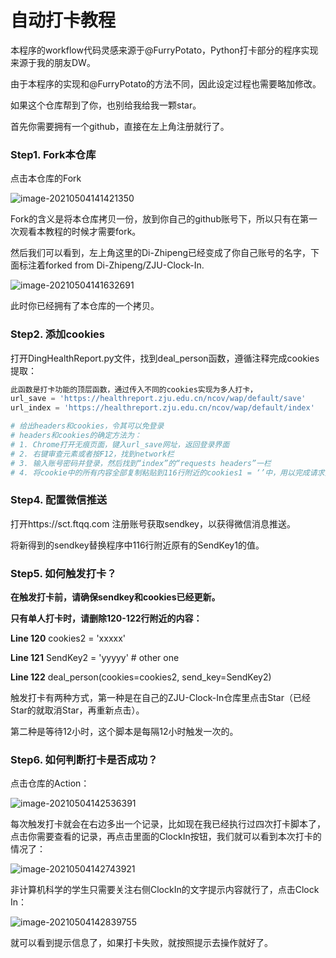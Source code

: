 # 自动打卡教程

本程序的workflow代码灵感来源于@FurryPotato，Python打卡部分的程序实现来源于我的朋友DW。

由于本程序的实现和@FurryPotato的方法不同，因此设定过程也需要略加修改。

如果这个仓库帮到了你，也别给我给我一颗star。

首先你需要拥有一个github，直接在左上角注册就行了。

### Step1. Fork本仓库

点击本仓库的Fork

![image-20210504141421350](https://tva1.sinaimg.cn/large/008i3skNly1gq6dacfvdjj31yy0u07ed.jpg)

Fork的含义是将本仓库拷贝一份，放到你自己的github账号下，所以只有在第一次观看本教程的时候才需要fork。

然后我们可以看到，左上角这里的Di-Zhipeng已经变成了你自己账号的名字，下面标注着forked from Di-Zhipeng/ZJU-Clock-In.

![image-20210504141632691](https://tva1.sinaimg.cn/large/008i3skNly1gq6dcl2073j31h90o8jv2.jpg)

此时你已经拥有了本仓库的一个拷贝。

### Step2. 添加cookies

打开DingHealthReport.py文件，找到deal_person函数，遵循注释完成cookies提取：

```python
此函数是打卡功能的顶层函数，通过传入不同的cookies实现为多人打卡，
url_save = 'https://healthreport.zju.edu.cn/ncov/wap/default/save'
url_index = 'https://healthreport.zju.edu.cn/ncov/wap/default/index'

# 给出headers和cookies，令其可以免登录
# headers和cookies的确定方法为：
# 1. Chrome打开无痕页面，键入url_save网址，返回登录界面
# 2. 右键审查元素或者按F12，找到network栏
# 3. 输入账号密码并登录，然后找到“index”的“requests headers”一栏
# 4. 将cookie中的所有内容全部复制粘贴到116行附近的cookies1 = ‘’中，用以完成请求头。
```

### Step4. 配置微信推送

打开https://sct.ftqq.com 注册账号获取sendkey，以获得微信消息推送。

将新得到的sendkey替换程序中116行附近原有的SendKey1的值。

### Step5. 如何触发打卡？

**在触发打卡前，请确保sendkey和cookies已经更新。**

**只有单人打卡时，请删除120-122行附近的内容：**

**Line 120** cookies2 = 'xxxxx'

**Line 121** SendKey2 = 'yyyyy'  # other one

**Line 122** deal_person(cookies=cookies2, send_key=SendKey2)

触发打卡有两种方式，第一种是在自己的ZJU-Clock-In仓库里点击Star（已经Star的就取消Star，再重新点击）。

第二种是等待12小时，这个脚本是每隔12小时触发一次的。

### Step6. 如何判断打卡是否成功？

点击仓库的Action：

![image-20210504142536391](https://tva1.sinaimg.cn/large/008i3skNly1gq6dm0ix9vj327o0twteb.jpg)

每次触发打卡就会在右边多出一个记录，比如现在我已经执行过四次打卡脚本了，点击你需要查看的记录，再点击里面的ClockIn按钮，我们就可以看到本次打卡的情况了：

![image-20210504142743921](https://tva1.sinaimg.cn/large/008i3skNly1gq6do8552sj32r80r8wi9.jpg)

非计算机科学的学生只需要关注右侧ClockIn的文字提示内容就行了，点击Clock In：

![image-20210504142839755](https://tva1.sinaimg.cn/large/008i3skNly1gq6dp77angj320v0u079c.jpg)

就可以看到提示信息了，如果打卡失败，就按照提示去操作就好了。
